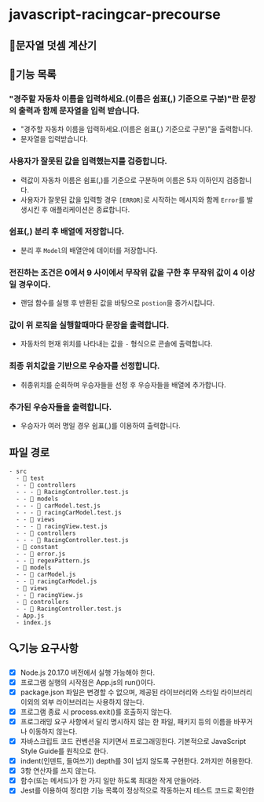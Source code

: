 # javascript-racingcar-precourse

## 🚀문자열 덧셈 계산기

## 📝기능 목록

### "경주할 자동차 이름을 입력하세요.(이름은 쉼표(,) 기준으로 구분)"란 문장의 출력과 함께 문자열을 입력 받습니다.

- "경주할 자동차 이름을 입력하세요.(이름은 쉼표(,) 기준으로 구분)"을 출력합니다.
- 문자열을 입력받습니다.

### 사용자가 잘못된 값을 입력했는지를 검증합니다.

- 력값이 자동차 이름은 쉼표(,)를 기준으로 구분하며 이름은 5자 이하인지 검증합니다.
- 사용자가 잘못된 값을 입력할 경우 `[ERROR]`로 시작하는 메시지와 함께 `Error`를 발생시킨 후 애플리케이션은 종료합니다.

### 쉼표(,) 분리 후 배열에 저장합니다.

- 분리 후 `Model`의 배열안에 데이터를 저장합니다.

### 전진하는 조건은 0에서 9 사이에서 무작위 값을 구한 후 무작위 값이 4 이상일 경우이다.

- 랜덤 함수를 실행 후 반환된 값을 바탕으로 `postion`을 증가시킵니다.

### 값이 위 로직을 실행할때마다 문장을 출력합니다.

- 자동차의 현재 위치를 나타내는 값을 `-` 형식으로 콘솔에 출력합니다.

### 최종 위치값을 기반으로 우승자를 선정합니다.

- 취종위치를 순회하며 우승자들을 선정 후 우승자들을 배열에 추가합니다.

### 추가된 우승자들을 출력합니다.

- 우승자가 여러 명일 경우 쉼표(,)를 이용하여 출력합니다.

## 파일 경로

```
- src
  - 📂 test
  - - 📂 controllers
  - - - 📜 RacingController.test.js
  - - 📂 models
  - - - 📜 carModel.test.js
  - - - 📜 racingCarModel.test.js
  - - 📂 views
  - - - 📜 racingView.test.js
  - - 📂 controllers
  - - - 📜 RacingController.test.js
  - 📂 constant
  - - 📜 error.js
  - - 📜 regexPattern.js
  - 📂 models
  - - 📜 carModel.js
  - - 📜 racingCarModel.js
  - 📂 views
  - - 📜 racingView.js
  - 📂 controllers
  - - 📜 RacingController.test.js
  - App.js
  - index.js
```

## 🔍기능 요구사항

- [x] Node.js 20.17.0 버전에서 실행 가능해야 한다.
- [x] 프로그램 실행의 시작점은 App.js의 run()이다.
- [x] package.json 파일은 변경할 수 없으며, 제공된 라이브러리와 스타일 라이브러리 이외의 외부 라이브러리는 사용하지 않는다.
- [x] 프로그램 종료 시 process.exit()를 호출하지 않는다.
- [x] 프로그래밍 요구 사항에서 달리 명시하지 않는 한 파일, 패키지 등의 이름을 바꾸거나 이동하지 않는다.
- [x] 자바스크립트 코드 컨벤션을 지키면서 프로그래밍한다.
      기본적으로 JavaScript Style Guide를 원칙으로 한다.
- [x] indent(인덴트, 들여쓰기) depth를 3이 넘지 않도록 구현한다. 2까지만 허용한다.
- [x] 3항 연산자를 쓰지 않는다.
- [x] 함수(또는 메서드)가 한 가지 일만 하도록 최대한 작게 만들어라.
- [x] Jest를 이용하여 정리한 기능 목록이 정상적으로 작동하는지 테스트 코드로 확인한
